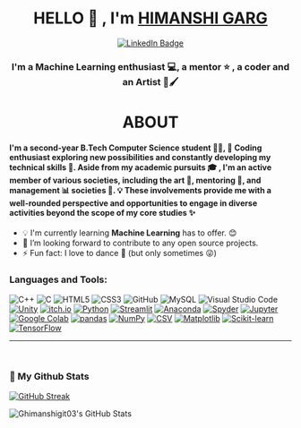 <h1 align="center">HELLO 👋 , I'm <a href="https://github.com/Ghimanshigit03"> HIMANSHI GARG </a></h1>
<div id="badges" align="center">
  <a href="https://www.linkedin.com/in/himanshigarg03/">
    <img src="https://img.shields.io/badge/LinkedIn-blue?style=for-the-badge&logo=linkedin&logoColor=white" alt="LinkedIn Badge"/>
  </a>
</div>
<h3 align="center">I'm a Machine Learning enthusiast 💻, a mentor ⭐ , a coder and an Artist 🎨🖌</h3>
<h1 align="center">ABOUT</h1>
<h4>I'm a second-year B.Tech Computer Science student 👩‍💻, 🌟 Coding enthusiast exploring new possibilities and constantly developing my technical skills 🚀. Aside from my academic pursuits 🎓 , I'm an active member of various societies, including the art 🎨, mentoring 🤝, and management 📊 societies 🌈. 💡 These involvements provide me with a well-rounded perspective and opportunities to engage in diverse activities beyond the scope of my core studies ✨

</div></h4>


- 💡 I'm currently learning **Machine Learning** has to offer. 😊
- 🚀 I’m looking forward to contribute to any open source projects.
- ⚡ Fun fact: I love to dance 👯 (but only sometimes 😜)

### Languages and Tools:
<img alt="C++" src="https://img.shields.io/badge/-++-6295cb?style=flat-square&logo=c&logoColor=white"/> <img alt="C" src="https://img.shields.io/badge/-5d6bc1?style=flat-square&logo=c&logoColor=white"/> <img alt="HTML5" src="https://img.shields.io/badge/-HTML-d84924?style=flat-square&logo=html5&logoColor=white"/> <img alt="CSS3" src="https://img.shields.io/badge/-CSS-214ce5?style=flat-square&logo=css3&logoColor=white"/> <img alt="GitHub" src="https://img.shields.io/badge/-GitHub-purple?style=flat-square&logo=github&logoColor=white"/> <img alt="MySQL" src="https://img.shields.io/badge/-MySQL-dc8500?style=flat-square&logo=mysql&logoColor=white" /> <img alt="Visual Studio Code" src="https://img.shields.io/badge/-VSCode-2d9eea?style=flat-square&logo=visual-studio-code&logoColor=white" /> [![Unity](https://img.shields.io/badge/Unity-%23000000.svg?logo=unity&style=flat-square&logoColor=white)](https://unity.com/)
[![itch.io](https://img.shields.io/badge/itch.io-%23FA5C5C.svg?logo=itch.io&style=flat-square&logoColor=white)](https://itch.io/)
[![Python](https://img.shields.io/badge/Python-%233776AB.svg?logo=python&style=flat-square&logoColor=white)](https://www.python.org/)
[![Streamlit](https://img.shields.io/badge/Streamlit-%23576D90.svg?logo=streamlit&style=flat-square&logoColor=white)](https://streamlit.io/)
[![Anaconda](https://img.shields.io/badge/Anaconda-%2344A833.svg?logo=anaconda&style=flat-square&logoColor=white)](https://www.anaconda.com/)
[![Spyder](https://img.shields.io/badge/Spyder-%23FF0000.svg?logo=spyder-ide&style=flat-square&logoColor=white)](https://www.spyder-ide.org/)
[![Jupyter](https://img.shields.io/badge/Jupyter-%23F37626.svg?logo=jupyter&style=flat-square&logoColor=white)](https://jupyter.org/)
[![Google Colab](https://img.shields.io/badge/Google%20Colab-%23F9AB00.svg?logo=google-colab&style=flat-square&logoColor=white)](https://colab.research.google.com/)
[![pandas](https://img.shields.io/badge/pandas-%23150458.svg?logo=pandas&style=flat-square&logoColor=white)](https://pandas.pydata.org/)
[![NumPy](https://img.shields.io/badge/NumPy-%23013243.svg?logo=numpy&style=flat-square&logoColor=white)](https://numpy.org/)
[![CSV](https://img.shields.io/badge/CSV-%230070D0.svg?style=flat-square&logo=csv&logoColor=white)](https://en.wikipedia.org/wiki/Comma-separated_values)
[![Matplotlib](https://img.shields.io/badge/Matplotlib-%23D81B60.svg?logo=matplotlib&style=flat-square&logoColor=white)](https://matplotlib.org/)
[![Scikit-learn](https://img.shields.io/badge/Scikit--learn-%23F7931E.svg?logo=scikit-learn&style=flat-square&logoColor=white)](https://scikit-learn.org/)
[![TensorFlow](https://img.shields.io/badge/TensorFlow-%23FF6F00.svg?logo=tensorflow&style=flat-square&logoColor=white)](https://www.tensorflow.org/)

---

<br/>

### 🐢 My Github Stats

[![GitHub Streak](https://streak-stats.demolab.com?user=Ghimanshigit03&theme=dark&hide_border=true)](https://git.io/streak-stats)
<div>
<img align="center" alt="Ghimanshigit03's GitHub Stats" src="https://github-readme-stats.vercel.app/api/top-langs/?username=Ghimanshigit03&layout=compact&show_icons=true&theme=tokyonight"/>
</div>
